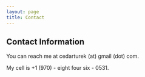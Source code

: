 ```yaml
---
layout: page
title: Contact
---
```


## Contact Information

You can reach me at cedarturek (at) gmail (dot) com. 

My cell is +1 (970) - eight four six - 0531. 
